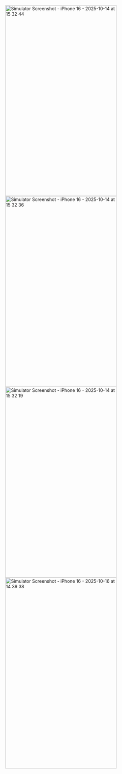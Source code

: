 <img width="350" height="600" alt="Simulator Screenshot - iPhone 16 - 2025-10-14 at 15 32 44" src="https://github.com/user-attachments/assets/d14231bd-3a6e-4b7d-98cc-fb6fe5857bc4" />
<img width="350" height="600" alt="Simulator Screenshot - iPhone 16 - 2025-10-14 at 15 32 36" src="https://github.com/user-attachments/assets/6bf0c362-60b3-4ec9-8db3-888b3291a9ec" />
<img width="350" height="600" alt="Simulator Screenshot - iPhone 16 - 2025-10-14 at 15 32 19" src="https://github.com/user-attachments/assets/9cd31c35-4ff3-4d28-a8e4-63b7a82d4310" />
<img width="350" height="600" alt="Simulator Screenshot - iPhone 16 - 2025-10-16 at 14 39 38" src="https://github.com/user-attachments/assets/353abb58-bd0b-4afa-982f-9f9e591c0123" />
